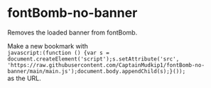 # fontBomb-no-banner
Removes the loaded banner from fontBomb.

Make a new bookmark with <br>
`javascript:(function () {var s = document.createElement('script');s.setAttribute('src', 'https://raw.githubusercontent.com/CaptainMudkip1/fontBomb-no-banner/main/main.js');document.body.appendChild(s);}());` <br>
as the URL.
